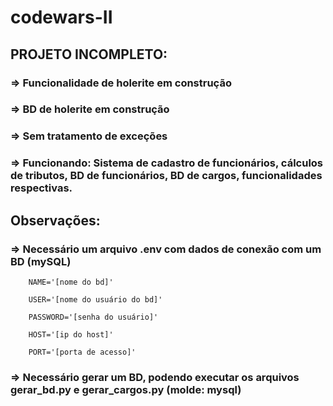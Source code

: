 # codewars-II

## PROJETO INCOMPLETO:
### => Funcionalidade de holerite em construção
### => BD de holerite em construção
### => Sem tratamento de exceções
### => Funcionando: Sistema de cadastro de funcionários, cálculos de tributos, BD de funcionários, BD de cargos, funcionalidades respectivas.


## Observações:
### => Necessário um arquivo .env com dados de conexão com um BD (mySQL)

        NAME='[nome do bd]'
        
        USER='[nome do usuário do bd]'
        
        PASSWORD='[senha do usuário]'
        
        HOST='[ip do host]'
        
        PORT='[porta de acesso]'

### => Necessário gerar um BD, podendo executar os arquivos gerar_bd.py e gerar_cargos.py (molde: mysql)
